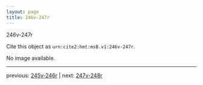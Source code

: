 ```yaml
---
layout: page
title: 246v-247r
---
```


246v-247r

Cite this object as `urn:cite2:hmt:msB.v1:246v-247r`.

No image available. 



---

previous: [245v-246r](../245v-246r/) | next: [247v-248r](../247v-248r/)